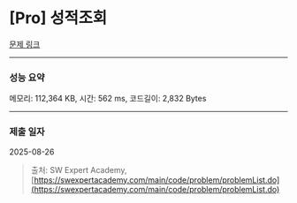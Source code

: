 # [Pro] 성적조회

[문제 링크](https://www.google.com/search?q=sw+expert+academy+pro+성적조회)

***

### 성능 요약

메모리: 112,364 KB, 시간: 562 ms, 코드길이: 2,832 Bytes

***

### 제출 일자

2025-08-26

> 출처: SW Expert Academy, [https://swexpertacademy.com/main/code/problem/problemList.do](https://swexpertacademy.com/main/code/problem/problemList.do)
